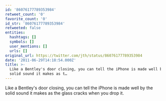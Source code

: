 ```yaml
---
id: '86076177789353984'
retweet_count: '0'
favorite_count: '0'
id_str: '86076177789353984'
retweeted: false
entities:
  hashtags: []
  symbols: []
  user_mentions: []
  urls: []
original_url: https://twitter.com/jth/status/86076177789353984
date: '2011-06-29T14:18:54.000Z'
title: >-
  Like a Bentley's door closing, you can tell the iPhone is made well by the
  solid sound it makes as t…
---
```


Like a Bentley's door closing, you can tell the iPhone is made well by the solid sound it makes as the glass cracks when you drop it.
